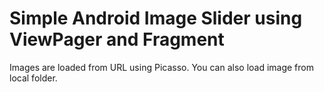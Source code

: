 # Simple Android Image Slider using ViewPager and Fragment
Images are loaded from URL using Picasso. You can also load image from local folder. 
